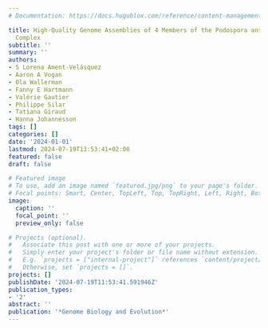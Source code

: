 ```yaml
---
# Documentation: https://docs.hugoblox.com/reference/content-management/

title: High-Quality Genome Assemblies of 4 Members of the Podospora anserina Species
  Complex
subtitle: ''
summary: ''
authors:
- S Lorena Ament-Velásquez
- Aaron A Vogan
- Ola Wallerman
- Fanny E Hartmann
- Valérie Gautier
- Philippe Silar
- Tatiana Giraud
- Hanna Johannesson
tags: []
categories: []
date: '2024-01-01'
lastmod: 2024-07-19T13:53:41+02:00
featured: false
draft: false

# Featured image
# To use, add an image named `featured.jpg/png` to your page's folder.
# Focal points: Smart, Center, TopLeft, Top, TopRight, Left, Right, BottomLeft, Bottom, BottomRight.
image:
  caption: ''
  focal_point: ''
  preview_only: false

# Projects (optional).
#   Associate this post with one or more of your projects.
#   Simply enter your project's folder or file name without extension.
#   E.g. `projects = ["internal-project"]` references `content/project/deep-learning/index.md`.
#   Otherwise, set `projects = []`.
projects: []
publishDate: '2024-07-19T11:53:41.591946Z'
publication_types:
- '2'
abstract: ''
publication: '*Genome Biology and Evolution*'
---
```

